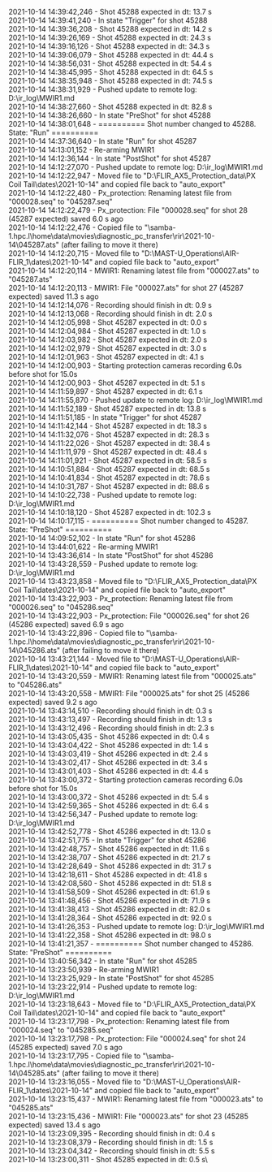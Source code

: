 2021-10-14 14:39:42,246 - Shot 45288 expected in dt: 13.7 s\
2021-10-14 14:39:41,240 - In state "Trigger" for shot 45288\
2021-10-14 14:39:36,208 - Shot 45288 expected in dt: 14.2 s\
2021-10-14 14:39:26,169 - Shot 45288 expected in dt: 24.3 s\
2021-10-14 14:39:16,126 - Shot 45288 expected in dt: 34.3 s\
2021-10-14 14:39:06,079 - Shot 45288 expected in dt: 44.4 s\
2021-10-14 14:38:56,031 - Shot 45288 expected in dt: 54.4 s\
2021-10-14 14:38:45,995 - Shot 45288 expected in dt: 64.5 s\
2021-10-14 14:38:35,948 - Shot 45288 expected in dt: 74.5 s\
2021-10-14 14:38:31,929 - Pushed update to remote log: D:\ir_log\MWIR1.md\
2021-10-14 14:38:27,660 - Shot 45288 expected in dt: 82.8 s\
2021-10-14 14:38:26,660 - In state "PreShot" for shot 45288\
2021-10-14 14:38:01,648 - ========== Shot number changed to 45288. State: "Run" ==========\
2021-10-14 14:37:36,640 - In state "Run" for shot 45287\
2021-10-14 14:13:01,152 - Re-arming MWIR1\
2021-10-14 14:12:36,144 - In state "PostShot" for shot 45287\
2021-10-14 14:12:27,070 - Pushed update to remote log: D:\ir_log\MWIR1.md\
2021-10-14 14:12:22,947 - Moved file to "D:\FLIR_AX5_Protection_data\PX Coil Tail\dates\2021-10-14" and copied file back to "auto_export"\
2021-10-14 14:12:22,480 - Px_protection: Renaming latest file from "000028.seq" to "045287.seq"\
2021-10-14 14:12:22,479 - Px_protection: File "000028.seq" for shot 28 (45287 expected) saved 6.0 s ago\
2021-10-14 14:12:22,476 - Copied file to "\\samba-1.hpc.l\home\data\movies\diagnostic_pc_transfer\rir\2021-10-14\045287.ats" (after failing to move it there)\
2021-10-14 14:12:20,715 - Moved file to "D:\MAST-U_Operations\AIR-FLIR_1\dates\2021-10-14" and copied file back to "auto_export"\
2021-10-14 14:12:20,114 - MWIR1: Renaming latest file from "000027.ats" to "045287.ats"\
2021-10-14 14:12:20,113 - MWIR1: File "000027.ats" for shot 27 (45287 expected) saved 11.3 s ago\
2021-10-14 14:12:14,076 - Recording should finish in dt: 0.9 s\
2021-10-14 14:12:13,068 - Recording should finish in dt: 2.0 s\
2021-10-14 14:12:05,998 - Shot 45287 expected in dt: 0.0 s\
2021-10-14 14:12:04,984 - Shot 45287 expected in dt: 1.0 s\
2021-10-14 14:12:03,982 - Shot 45287 expected in dt: 2.0 s\
2021-10-14 14:12:02,979 - Shot 45287 expected in dt: 3.0 s\
2021-10-14 14:12:01,963 - Shot 45287 expected in dt: 4.1 s\
2021-10-14 14:12:00,903 - Starting protection cameras recording 6.0s before shot for 15.0s\
2021-10-14 14:12:00,903 - Shot 45287 expected in dt: 5.1 s\
2021-10-14 14:11:59,897 - Shot 45287 expected in dt: 6.1 s\
2021-10-14 14:11:55,870 - Pushed update to remote log: D:\ir_log\MWIR1.md\
2021-10-14 14:11:52,189 - Shot 45287 expected in dt: 13.8 s\
2021-10-14 14:11:51,185 - In state "Trigger" for shot 45287\
2021-10-14 14:11:42,144 - Shot 45287 expected in dt: 18.3 s\
2021-10-14 14:11:32,076 - Shot 45287 expected in dt: 28.3 s\
2021-10-14 14:11:22,026 - Shot 45287 expected in dt: 38.4 s\
2021-10-14 14:11:11,979 - Shot 45287 expected in dt: 48.4 s\
2021-10-14 14:11:01,921 - Shot 45287 expected in dt: 58.5 s\
2021-10-14 14:10:51,884 - Shot 45287 expected in dt: 68.5 s\
2021-10-14 14:10:41,834 - Shot 45287 expected in dt: 78.6 s\
2021-10-14 14:10:31,787 - Shot 45287 expected in dt: 88.6 s\
2021-10-14 14:10:22,738 - Pushed update to remote log: D:\ir_log\MWIR1.md\
2021-10-14 14:10:18,120 - Shot 45287 expected in dt: 102.3 s\
2021-10-14 14:10:17,115 - ========== Shot number changed to 45287. State: "PreShot" ==========\
2021-10-14 14:09:52,102 - In state "Run" for shot 45286\
2021-10-14 13:44:01,622 - Re-arming MWIR1\
2021-10-14 13:43:36,614 - In state "PostShot" for shot 45286\
2021-10-14 13:43:28,559 - Pushed update to remote log: D:\ir_log\MWIR1.md\
2021-10-14 13:43:23,858 - Moved file to "D:\FLIR_AX5_Protection_data\PX Coil Tail\dates\2021-10-14" and copied file back to "auto_export"\
2021-10-14 13:43:22,903 - Px_protection: Renaming latest file from "000026.seq" to "045286.seq"\
2021-10-14 13:43:22,903 - Px_protection: File "000026.seq" for shot 26 (45286 expected) saved 6.9 s ago\
2021-10-14 13:43:22,896 - Copied file to "\\samba-1.hpc.l\home\data\movies\diagnostic_pc_transfer\rir\2021-10-14\045286.ats" (after failing to move it there)\
2021-10-14 13:43:21,144 - Moved file to "D:\MAST-U_Operations\AIR-FLIR_1\dates\2021-10-14" and copied file back to "auto_export"\
2021-10-14 13:43:20,559 - MWIR1: Renaming latest file from "000025.ats" to "045286.ats"\
2021-10-14 13:43:20,558 - MWIR1: File "000025.ats" for shot 25 (45286 expected) saved 9.2 s ago\
2021-10-14 13:43:14,510 - Recording should finish in dt: 0.3 s\
2021-10-14 13:43:13,497 - Recording should finish in dt: 1.3 s\
2021-10-14 13:43:12,496 - Recording should finish in dt: 2.3 s\
2021-10-14 13:43:05,435 - Shot 45286 expected in dt: 0.4 s\
2021-10-14 13:43:04,422 - Shot 45286 expected in dt: 1.4 s\
2021-10-14 13:43:03,419 - Shot 45286 expected in dt: 2.4 s\
2021-10-14 13:43:02,417 - Shot 45286 expected in dt: 3.4 s\
2021-10-14 13:43:01,403 - Shot 45286 expected in dt: 4.4 s\
2021-10-14 13:43:00,372 - Starting protection cameras recording 6.0s before shot for 15.0s\
2021-10-14 13:43:00,372 - Shot 45286 expected in dt: 5.4 s\
2021-10-14 13:42:59,365 - Shot 45286 expected in dt: 6.4 s\
2021-10-14 13:42:56,347 - Pushed update to remote log: D:\ir_log\MWIR1.md\
2021-10-14 13:42:52,778 - Shot 45286 expected in dt: 13.0 s\
2021-10-14 13:42:51,775 - In state "Trigger" for shot 45286\
2021-10-14 13:42:48,757 - Shot 45286 expected in dt: 11.6 s\
2021-10-14 13:42:38,707 - Shot 45286 expected in dt: 21.7 s\
2021-10-14 13:42:28,649 - Shot 45286 expected in dt: 31.7 s\
2021-10-14 13:42:18,611 - Shot 45286 expected in dt: 41.8 s\
2021-10-14 13:42:08,560 - Shot 45286 expected in dt: 51.8 s\
2021-10-14 13:41:58,509 - Shot 45286 expected in dt: 61.9 s\
2021-10-14 13:41:48,456 - Shot 45286 expected in dt: 71.9 s\
2021-10-14 13:41:38,413 - Shot 45286 expected in dt: 82.0 s\
2021-10-14 13:41:28,364 - Shot 45286 expected in dt: 92.0 s\
2021-10-14 13:41:26,353 - Pushed update to remote log: D:\ir_log\MWIR1.md\
2021-10-14 13:41:22,358 - Shot 45286 expected in dt: 98.0 s\
2021-10-14 13:41:21,357 - ========== Shot number changed to 45286. State: "PreShot" ==========\
2021-10-14 13:40:56,342 - In state "Run" for shot 45285\
2021-10-14 13:23:50,939 - Re-arming MWIR1\
2021-10-14 13:23:25,929 - In state "PostShot" for shot 45285\
2021-10-14 13:23:22,914 - Pushed update to remote log: D:\ir_log\MWIR1.md\
2021-10-14 13:23:18,643 - Moved file to "D:\FLIR_AX5_Protection_data\PX Coil Tail\dates\2021-10-14" and copied file back to "auto_export"\
2021-10-14 13:23:17,798 - Px_protection: Renaming latest file from "000024.seq" to "045285.seq"\
2021-10-14 13:23:17,798 - Px_protection: File "000024.seq" for shot 24 (45285 expected) saved 7.0 s ago\
2021-10-14 13:23:17,795 - Copied file to "\\samba-1.hpc.l\home\data\movies\diagnostic_pc_transfer\rir\2021-10-14\045285.ats" (after failing to move it there)\
2021-10-14 13:23:16,055 - Moved file to "D:\MAST-U_Operations\AIR-FLIR_1\dates\2021-10-14" and copied file back to "auto_export"\
2021-10-14 13:23:15,437 - MWIR1: Renaming latest file from "000023.ats" to "045285.ats"\
2021-10-14 13:23:15,436 - MWIR1: File "000023.ats" for shot 23 (45285 expected) saved 13.4 s ago\
2021-10-14 13:23:09,395 - Recording should finish in dt: 0.4 s\
2021-10-14 13:23:08,379 - Recording should finish in dt: 1.5 s\
2021-10-14 13:23:04,342 - Recording should finish in dt: 5.5 s\
2021-10-14 13:23:00,311 - Shot 45285 expected in dt: 0.5 s\
